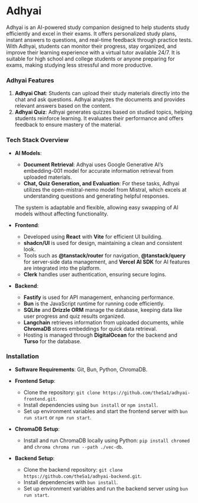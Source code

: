 # Adhyai

Adhyai is an AI-powered study companion designed to help students study efficiently and excel in their exams. It offers personalized study plans, instant answers to questions, and real-time feedback through practice tests. With Adhyai, students can monitor their progress, stay organized, and improve their learning experience with a virtual tutor available 24/7. It is suitable for high school and college students or anyone preparing for exams, making studying less stressful and more productive.

### Adhyai Features

1. **Adhyai Chat**: Students can upload their study materials directly into the chat and ask questions. Adhyai analyzes the documents and provides relevant answers based on the content.
2. **Adhyai Quiz**: Adhyai generates quizzes based on studied topics, helping students reinforce learning. It evaluates their performance and offers feedback to ensure mastery of the material.

### Tech Stack Overview

- **AI Models**:

  - **Document Retrieval**: Adhyai uses Google Generative AI’s embedding-001 model for accurate information retrieval from uploaded materials.
  - **Chat, Quiz Generation, and Evaluation**: For these tasks, Adhyai utilizes the open-mistral-nemo model from Mistral, which excels at understanding questions and generating helpful responses.

  The system is adaptable and flexible, allowing easy swapping of AI models without affecting functionality.

- **Frontend**:

  - Developed using **React** with **Vite** for efficient UI building.
  - **shadcn/UI** is used for design, maintaining a clean and consistent look.
  - Tools such as **@tanstack/router** for navigation, **@tanstack/query** for server-side data management, and **Vercel AI SDK** for AI features are integrated into the platform.
  - **Clerk** handles user authentication, ensuring secure logins.

- **Backend**:
  - **Fastify** is used for API management, enhancing performance.
  - **Bun** is the JavaScript runtime for running code efficiently.
  - **SQLite** and **Drizzle ORM** manage the database, keeping data like user progress and quiz results organized.
  - **Langchain** retrieves information from uploaded documents, while **ChromaDB** stores embeddings for quick data retrieval.
  - Hosting is managed through **DigitalOcean** for the backend and **Turso** for the database.

### Installation

- **Software Requirements**: Git, Bun, Python, ChromaDB.
- **Frontend Setup**:

  - Clone the repository: `git clone https://github.com/theSa1/adhyai-frontend.git`.
  - Install dependencies using `bun install` or `npm install`.
  - Set up environment variables and start the frontend server with `bun run start` or `npm run start`.

- **ChromaDB Setup**:

  - Install and run ChromaDB locally using Python: `pip install chromed` and `chroma chroma run --path ./vec-db`.

- **Backend Setup**:
  - Clone the backend repository: `git clone https://github.com/theSa1/adhyai-backend.git`.
  - Install dependencies with `bun install`.
  - Set up environment variables and run the backend server using `bun run start`.
